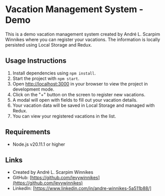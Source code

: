 # Vacation Management System - Demo

This is a demo vacation management system created by André L. Scarpim Winnikes where you can register your vacations. The information is locally persisted using Local Storage and Redux.

## Usage Instructions

1. Install dependencies using `npm install`.
2. Start the project with `npm start`.
3. Open [http://localhost:3000](http://localhost:3000) in your browser to view the project in development mode.
4. Click on the "+" button on the screen to register new vacations.
5. A modal will open with fields to fill out your vacation details.
6. Your vacation data will be saved in Local Storage and managed with Redux.
7. You can view your registered vacations in the list.

## Requirements

- Node.js v20.11.1 or higher

## Links

- Created by André L. Scarpim Winnikes
- GitHub: [https://github.com/levywinnikes](https://github.com/levywinnikes)
- LinkedIn: [https://www.linkedin.com/in/andre-winnikes-5a511b88/]
